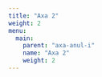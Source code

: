 ```yaml
---
title: "Axa 2"
weight: 2
menu:
  main:
    parent: "axa-anul-i"
    name: "Axa 2"
    weight: 2
---
```

